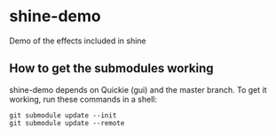 # shine-demo

Demo of the effects included in shine

## How to get the submodules working

shine-demo depends on Quickie (gui) and the master branch. To get it working,
run these commands in a shell:

    git submodule update --init
    git submodule update --remote
